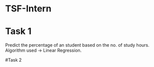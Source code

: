 # TSF-Intern

# Task 1
Predict the percentage of an student based on the no. of study hours. 
Algorithm used -> Linear Regression.

#Task 2
